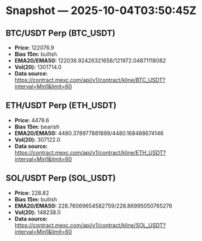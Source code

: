 # Snapshot — 2025-10-04T03:50:45Z

## BTC/USDT Perp (BTC_USDT)
- **Price:** 122076.9
- **Bias 15m:** bullish
- **EMA20/EMA50:** 122036.92426321656/121972.04871118082
- **Vol(20):** 1301714.0
- **Data source:** https://contract.mexc.com/api/v1/contract/kline/BTC_USDT?interval=Min1&limit=60

## ETH/USDT Perp (ETH_USDT)
- **Price:** 4479.6
- **Bias 15m:** bearish
- **EMA20/EMA50:** 4480.378977881899/4480.168488674146
- **Vol(20):** 307122.0
- **Data source:** https://contract.mexc.com/api/v1/contract/kline/ETH_USDT?interval=Min1&limit=60

## SOL/USDT Perp (SOL_USDT)
- **Price:** 228.82
- **Bias 15m:** bullish
- **EMA20/EMA50:** 228.76069654582759/228.86995050765276
- **Vol(20):** 148238.0
- **Data source:** https://contract.mexc.com/api/v1/contract/kline/SOL_USDT?interval=Min1&limit=60
